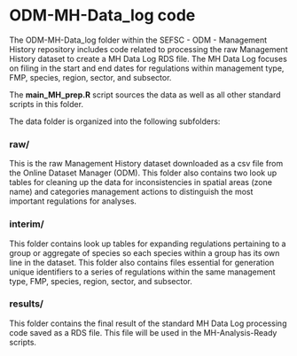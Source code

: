 # ODM-MH-Data_log code

The ODM-MH-Data_log folder within the SEFSC - ODM - Management History repository includes code related to processing the raw Management History dataset to create a MH Data Log RDS file. The MH Data Log focuses on filing in the start and end dates for regulations within management type, FMP, species, region, sector, and subsector.

The **main_MH_prep.R** script sources the data as well as all other standard scripts in this folder.

The data folder is organized into the following subfolders:

### raw/

This is the raw Management History dataset downloaded as a csv file from the Online Dataset Manager (ODM). This folder also contains two look up tables for cleaning up the data for inconsistencies in spatial areas (zone name) and categories management actions to distinguish the most important regulations for analyses.

### interim/

This folder contains look up tables for expanding regulations pertaining to a group or aggregate of species so each species within a group has its own line in the dataset. This folder also contains files essential for generation unique identifiers to a series of regulations within the same management type, FMP, species, region, sector, and subsector.

### results/

This folder contains the final result of the standard MH Data Log processing code saved as a RDS file. This file will be used in the MH-Analysis-Ready scripts.


